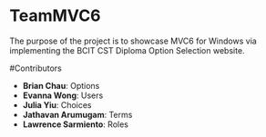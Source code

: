 # TeamMVC6

The purpose of the project is to showcase MVC6 for Windows via implementing the BCIT CST Diploma Option Selection website. 

#Contributors
- **Brian Chau**: Options
- **Evanna Wong**: Users
- **Julia Yiu**: Choices
- **Jathavan Arumugam**: Terms
- **Lawrence Sarmiento**: Roles
